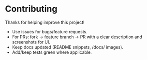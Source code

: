 # Contributing

Thanks for helping improve this project!
- Use issues for bugs/feature requests.
- For PRs: fork → feature branch → PR with a clear description and screenshots for UI.
- Keep docs updated (README snippets, /docs/ images).
- Add/keep tests green where applicable.
